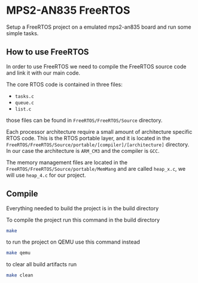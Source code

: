 # MPS2-AN835 FreeRTOS

Setup a FreeRTOS project on a emulated mps2-an835 board and run some simple tasks.

## How to use FreeRTOS

In order to use FreeRTOS we need to compile the FreeRTOS source code and link it with our main code.

The core RTOS code is contained in three files:
- `tasks.c`
- `queue.c`
- `list.c`

those files can be found in `FreeRTOS/FreeRTOS/Source` directory.

Each processor architecture require a small amount of architecture specific RTOS code. This is the RTOS portable layer, and it is located in the `FreeRTOS/FreeRTOS/Source/portable/[compiler]/[architecture]` directory. In our case the architecture is `ARM_CM3` and the compiler is `GCC`.

The memory management files are located in the `FreeRTOS/FreeRTOS/Source/portable/MemMang` and are called `heap_x.c`, we will use `heap_4.c` for our project.

## Compile

Everything needed to build the project is in the build directory

To compile the project run this command in the build directory 

```bash
make
```

to run the project on QEMU use this command instead

```bash
make qemu
```

to clear all build artifacts run

```bash
make clean
```